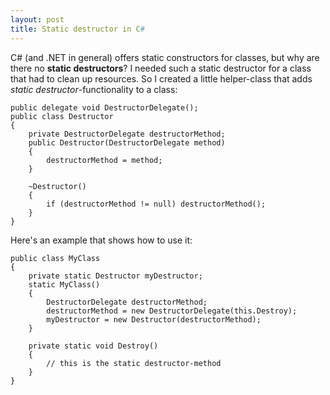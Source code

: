 ```yaml
---
layout: post
title: Static destructor in C#
---
```


C# (and .NET in general) offers static constructors for classes, but why are there no **static destructors**? I needed such a static destructor for a class that had to clean up resources. So I created a little helper-class that adds *static destructor*-functionality to a class:

```
public delegate void DestructorDelegate();
public class Destructor
{
    private DestructorDelegate destructorMethod;
    public Destructor(DestructorDelegate method)
    {
        destructorMethod = method;
    }

    ~Destructor()
    {
        if (destructorMethod != null) destructorMethod();
    }
}
```

Here's an example that shows how to use it:

```
public class MyClass
{
    private static Destructor myDestructor;
    static MyClass()
    {
        DestructorDelegate destructorMethod;
        destructorMethod = new DestructorDelegate(this.Destroy);
        myDestructor = new Destructor(destructorMethod);
    }

    private static void Destroy()
    {
        // this is the static destructor-method
    }
}
```